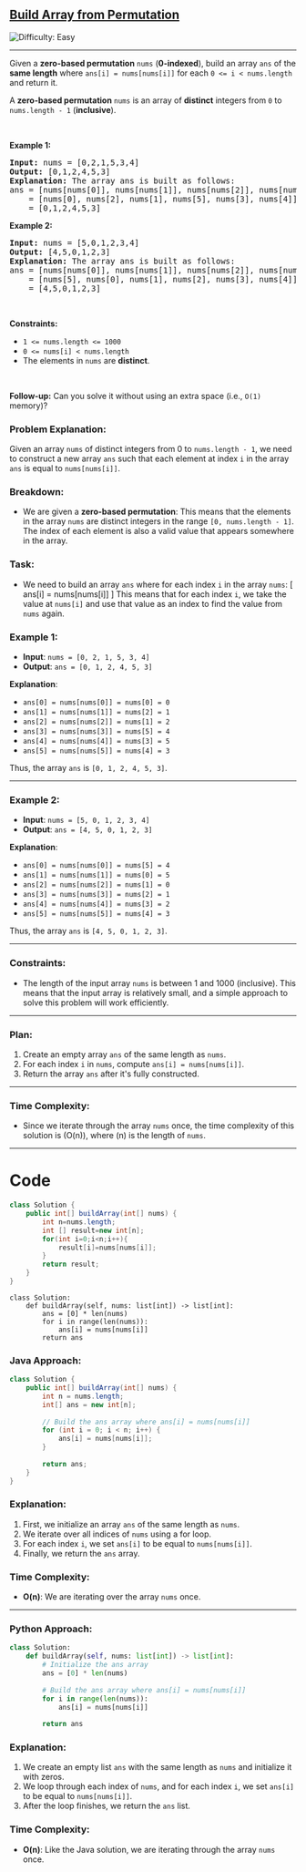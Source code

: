 <h2><a href="https://leetcode.com/problems/build-array-from-permutation">Build Array from Permutation</a></h2> <img src='https://img.shields.io/badge/Difficulty-Easy-brightgreen' alt='Difficulty: Easy' /><hr><p>Given a <strong>zero-based permutation</strong> <code>nums</code> (<strong>0-indexed</strong>), build an array <code>ans</code> of the <strong>same length</strong> where <code>ans[i] = nums[nums[i]]</code> for each <code>0 &lt;= i &lt; nums.length</code> and return it.</p>

<p>A <strong>zero-based permutation</strong> <code>nums</code> is an array of <strong>distinct</strong> integers from <code>0</code> to <code>nums.length - 1</code> (<strong>inclusive</strong>).</p>

<p>&nbsp;</p>
<p><strong class="example">Example 1:</strong></p>

<pre>
<strong>Input:</strong> nums = [0,2,1,5,3,4]
<strong>Output:</strong> [0,1,2,4,5,3]<strong>
Explanation:</strong> The array ans is built as follows: 
ans = [nums[nums[0]], nums[nums[1]], nums[nums[2]], nums[nums[3]], nums[nums[4]], nums[nums[5]]]
    = [nums[0], nums[2], nums[1], nums[5], nums[3], nums[4]]
    = [0,1,2,4,5,3]</pre>

<p><strong class="example">Example 2:</strong></p>

<pre>
<strong>Input:</strong> nums = [5,0,1,2,3,4]
<strong>Output:</strong> [4,5,0,1,2,3]
<strong>Explanation:</strong> The array ans is built as follows:
ans = [nums[nums[0]], nums[nums[1]], nums[nums[2]], nums[nums[3]], nums[nums[4]], nums[nums[5]]]
    = [nums[5], nums[0], nums[1], nums[2], nums[3], nums[4]]
    = [4,5,0,1,2,3]</pre>

<p>&nbsp;</p>
<p><strong>Constraints:</strong></p>

<ul>
	<li><code>1 &lt;= nums.length &lt;= 1000</code></li>
	<li><code>0 &lt;= nums[i] &lt; nums.length</code></li>
	<li>The elements in <code>nums</code> are <strong>distinct</strong>.</li>
</ul>

<p>&nbsp;</p>
<p><strong>Follow-up:</strong> Can you solve it without using an extra space (i.e., <code>O(1)</code> memory)?</p>

### **Problem Explanation**:

Given an array `nums` of distinct integers from 0 to `nums.length - 1`, we need to construct a new array `ans` such that each element at index `i` in the array `ans` is equal to `nums[nums[i]]`.

### **Breakdown**:
- We are given a **zero-based permutation**: This means that the elements in the array `nums` are distinct integers in the range `[0, nums.length - 1]`. The index of each element is also a valid value that appears somewhere in the array.
  
### **Task**:
- We need to build an array `ans` where for each index `i` in the array `nums`:
  \[
  ans[i] = nums[nums[i]]
  \]
  This means that for each index `i`, we take the value at `nums[i]` and use that value as an index to find the value from `nums` again.

### **Example 1**:
- **Input**: `nums = [0, 2, 1, 5, 3, 4]`
- **Output**: `ans = [0, 1, 2, 4, 5, 3]`
  
**Explanation**:
- `ans[0] = nums[nums[0]] = nums[0] = 0`
- `ans[1] = nums[nums[1]] = nums[2] = 1`
- `ans[2] = nums[nums[2]] = nums[1] = 2`
- `ans[3] = nums[nums[3]] = nums[5] = 4`
- `ans[4] = nums[nums[4]] = nums[3] = 5`
- `ans[5] = nums[nums[5]] = nums[4] = 3`

Thus, the array `ans` is `[0, 1, 2, 4, 5, 3]`.

---

### **Example 2**:
- **Input**: `nums = [5, 0, 1, 2, 3, 4]`
- **Output**: `ans = [4, 5, 0, 1, 2, 3]`

**Explanation**:
- `ans[0] = nums[nums[0]] = nums[5] = 4`
- `ans[1] = nums[nums[1]] = nums[0] = 5`
- `ans[2] = nums[nums[2]] = nums[1] = 0`
- `ans[3] = nums[nums[3]] = nums[2] = 1`
- `ans[4] = nums[nums[4]] = nums[3] = 2`
- `ans[5] = nums[nums[5]] = nums[4] = 3`

Thus, the array `ans` is `[4, 5, 0, 1, 2, 3]`.

---

### **Constraints**:
- The length of the input array `nums` is between 1 and 1000 (inclusive). This means that the input array is relatively small, and a simple approach to solve this problem will work efficiently.

---

### **Plan**:
1. Create an empty array `ans` of the same length as `nums`.
2. For each index `i` in `nums`, compute `ans[i] = nums[nums[i]]`.
3. Return the array `ans` after it's fully constructed.

---

### **Time Complexity**:
- Since we iterate through the array `nums` once, the time complexity of this solution is \(O(n)\), where \(n\) is the length of `nums`.

---


# Code
```java []
class Solution {
    public int[] buildArray(int[] nums) {
        int n=nums.length;
        int [] result=new int[n];
        for(int i=0;i<n;i++){
            result[i]=nums[nums[i]];
        }
        return result;
    }
}
```

```python3 []
class Solution:
    def buildArray(self, nums: list[int]) -> list[int]:
        ans = [0] * len(nums)
        for i in range(len(nums)):
            ans[i] = nums[nums[i]]
        return ans

```
### **Java Approach**:

```java
class Solution {
    public int[] buildArray(int[] nums) {
        int n = nums.length;
        int[] ans = new int[n];
        
        // Build the ans array where ans[i] = nums[nums[i]]
        for (int i = 0; i < n; i++) {
            ans[i] = nums[nums[i]];
        }
        
        return ans;
    }
}
```

### **Explanation**:
1. First, we initialize an array `ans` of the same length as `nums`.
2. We iterate over all indices of `nums` using a for loop.
3. For each index `i`, we set `ans[i]` to be equal to `nums[nums[i]]`.
4. Finally, we return the `ans` array.

### **Time Complexity**:
- **O(n)**: We are iterating over the array `nums` once.

---

### **Python Approach**:

```python
class Solution:
    def buildArray(self, nums: list[int]) -> list[int]:
        # Initialize the ans array
        ans = [0] * len(nums)
        
        # Build the ans array where ans[i] = nums[nums[i]]
        for i in range(len(nums)):
            ans[i] = nums[nums[i]]
        
        return ans
```

### **Explanation**:
1. We create an empty list `ans` with the same length as `nums` and initialize it with zeros.
2. We loop through each index of `nums`, and for each index `i`, we set `ans[i]` to be equal to `nums[nums[i]]`.
3. After the loop finishes, we return the `ans` list.

### **Time Complexity**:
- **O(n)**: Like the Java solution, we are iterating through the array `nums` once.

